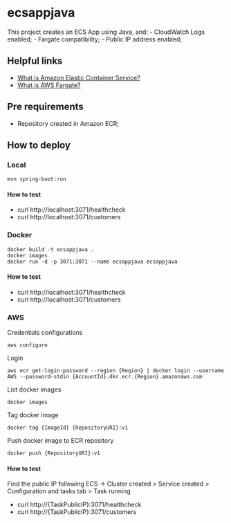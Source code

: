 # ecsappjava

This project creates an ECS App using Java, and:
    - CloudWatch Logs enabled;
    - Fargate compatibility;
    - Public IP address enabled;

## Helpful links

- [What is Amazon Elastic Container Service?][1]
- [What is AWS Fargate?][2]

[1]: https://docs.aws.amazon.com/AmazonECS/latest/developerguide/Welcome.html
[2]: https://docs.aws.amazon.com/AmazonECS/latest/userguide/what-is-fargate.html

## Pre requirements

- Repository created in Amazon ECR;

## How to deploy

### Local

```
mvn spring-boot:run
```

#### How to test

- curl http://localhost:3071/healthcheck
- curl http://localhost:3071/customers

### Docker

```
docker build -t ecsappjava .
docker images
docker run -d -p 3071:3071 --name ecsappjava ecsappjava
```

#### How to test

- curl http://localhost:3071/healthcheck
- curl http://localhost:3071/customers

### AWS

Credentials configurations
```
aws configure
```

Login
```
aws ecr get-login-password --region {Region} | docker login --username AWS --password-stdin {AccountId}.dkr.ecr.{Region}.amazonaws.com 
```

List docker images
```
docker images
```

Tag docker image
```
docker tag {ImageId} {RepositoryURI}:v1
```

Push docker image to ECR repository
```
docker push {RepositoryURI}:v1
```

#### How to test

Find the public IP following ECS -> Cluster created > Service created > Configuration and tasks tab > Task running

- curl http://{TaskPublicIP}:3071/healthcheck
- curl http://{TaskPublicIP}:3071/customers
